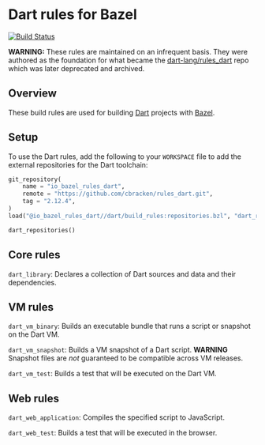 Dart rules for Bazel
====================

[![Build Status](https://travis-ci.org/cbracken/rules_dart.svg?branch=master)](https://travis-ci.org/cbracken/rules_dart)

**WARNING:** These rules are maintained on an infrequent basis. They were
authored as the foundation for what became the
[dart-lang/rules\_dart](https://github.com/dart-lang/rules_dart) repo which was
later deprecated and archived.

Overview
--------

These build rules are used for building [Dart](https://dartlang.org) projects
with [Bazel](https://bazel.build).

Setup
-----

To use the Dart rules, add the following to your `WORKSPACE` file to add the
external repositories for the Dart toolchain:

```python
git_repository(
    name = "io_bazel_rules_dart",
    remote = "https://github.com/cbracken/rules_dart.git",
    tag = "2.12.4",
)
load("@io_bazel_rules_dart//dart/build_rules:repositories.bzl", "dart_repositories")

dart_repositories()
```

Core rules
----------

`dart_library`: Declares a collection of Dart sources and data and their
dependencies.


VM rules
--------

`dart_vm_binary`: Builds an executable bundle that runs a script or snapshot on
the Dart VM.

`dart_vm_snapshot`: Builds a VM snapshot of a Dart script. **WARNING** Snapshot
files are *not* guaranteed to be compatible across VM releases.

`dart_vm_test`: Builds a test that will be executed on the Dart VM.


Web rules
---------

`dart_web_application`: Compiles the specified script to JavaScript.

`dart_web_test`: Builds a test that will be executed in the browser.
